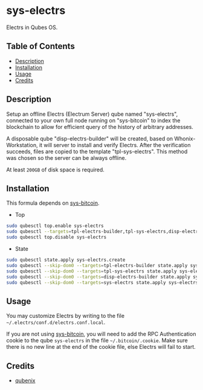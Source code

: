 # sys-electrs

Electrs in Qubes OS.

## Table of Contents

* [Description](#description)
* [Installation](#installation)
* [Usage](#usage)
* [Credits](#credits)

## Description

Setup an offline Electrs (Electrum Server) qube named "sys-electrs",
connected to your own full node running on "sys-bitcoin" to index the
blockchain to allow for efficient query of the history of arbitrary addresses.

A disposable qube "disp-electrs-builder" will be created, based on
Whonix-Workstation, it will server to install and verify Electrs. After the
verification succeeds, files are copied to the template "tpl-sys-electrs".
This method was chosen so the server can be always offline.

At least `200GB` of disk space is required.

## Installation

This formula depends on [sys-bitcoin](../sys-bitcoin/README.md).

- Top
```sh
sudo qubesctl top.enable sys-electrs
sudo qubesctl --targets=tpl-electrs-builder,tpl-sys-electrs,disp-electrs-builder,sys-electrs state.apply
sudo qubesctl top.disable sys-electrs
```

- State
<!-- pkg:begin:post-install -->
```sh
sudo qubesctl state.apply sys-electrs.create
sudo qubesctl --skip-dom0 --targets=tpl-electrs-builder state.apply sys-electrs.install-builder
sudo qubesctl --skip-dom0 --targets=tpl-sys-electrs state.apply sys-electrs.install
sudo qubesctl --skip-dom0 --targets=disp-electrs-builder state.apply sys-electrs.configure-builder
sudo qubesctl --skip-dom0 --targets=sys-electrs state.apply sys-electrs.configure
```
<!-- pkg:end:post-install -->

## Usage

You may customize Electrs by writing to the file
`~/.electrs/conf.d/electrs.conf.local`.

If you are not using [sys-bitcoin](../sys-bitcoin/README.md), you will need to
add the RPC Authentication cookie to the qube `sys-electrs` in the file
`~/.bitcoin/.cookie`. Make sure there is no new line at the end of the cookie
file, else Electrs will fail to start.

## Credits

- [qubenix](https://github.com/qubenix/qubes-whonix-bitcoin)
